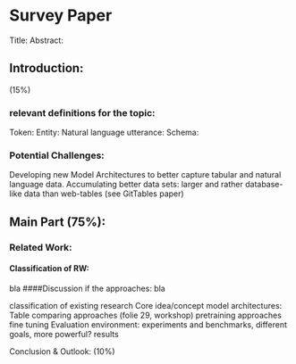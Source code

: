 # Survey Paper
Title:
Abstract:
## Introduction:
(15%)
### relevant definitions for the topic:
Token:
Entity:
Natural language utterance:
Schema:

### Potential Challenges:
Developing new Model Architectures to better capture tabular and natural language data.
Accumulating better data sets: larger and rather database-like data than web-tables (see GitTables paper)


## Main Part (75%):
### Related Work:
#### Classification of RW:
bla
####Discussion if the approaches:
bla

classification of existing research
Core idea/concept
model architectures: Table comparing approaches (folie 29, workshop)
pretraining approaches
fine tuning
Evaluation environment: experiments and benchmarks, different goals, more powerful?
results

Conclusion & Outlook:
(10%)
